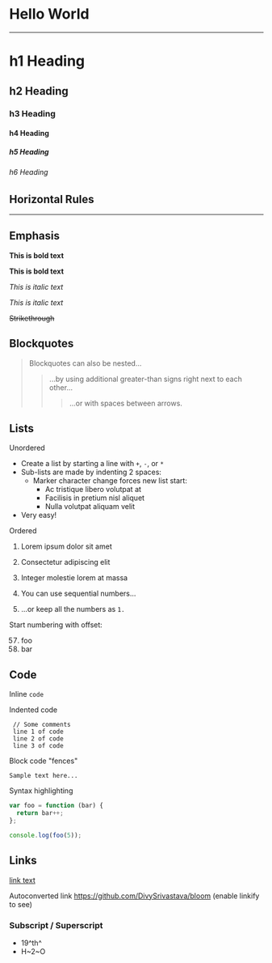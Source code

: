 # Hello World
------------------
 # h1 Heading
 ## h2 Heading
 ### h3 Heading
 #### h4 Heading
 ##### h5 Heading
 ###### h6 Heading


 ## Horizontal Rules

 ***

 ## Emphasis

 **This is bold text**

 __This is bold text__

 *This is italic text*

 _This is italic text_

 ~~Strikethrough~~


 ## Blockquotes


 > Blockquotes can also be nested...
 >> ...by using additional greater-than signs right next to each other...
 > > > ...or with spaces between arrows.


 ## Lists

 Unordered

 + Create a list by starting a line with `+`, `-`, or `*`
 + Sub-lists are made by indenting 2 spaces:
   - Marker character change forces new list start:
     * Ac tristique libero volutpat at
     + Facilisis in pretium nisl aliquet
     - Nulla volutpat aliquam velit
 + Very easy!

 Ordered

 1. Lorem ipsum dolor sit amet
 2. Consectetur adipiscing elit
 3. Integer molestie lorem at massa


 1. You can use sequential numbers...
 1. ...or keep all the numbers as `1.`

 Start numbering with offset:

 57. foo
 1. bar


 ## Code

 Inline `code`

 Indented code

     // Some comments
     line 1 of code
     line 2 of code
     line 3 of code


 Block code "fences"

 ```
 Sample text here...
 ```

 Syntax highlighting

 ``` js
 var foo = function (bar) {
   return bar++;
 };

 console.log(foo(5));
 ```

 ## Links

 [link text](http://divy.work)

 Autoconverted link https://github.com/DivySrivastava/bloom (enable linkify to see)

 ### Subscript / Superscript

 - 19^th^
 - H~2~O

